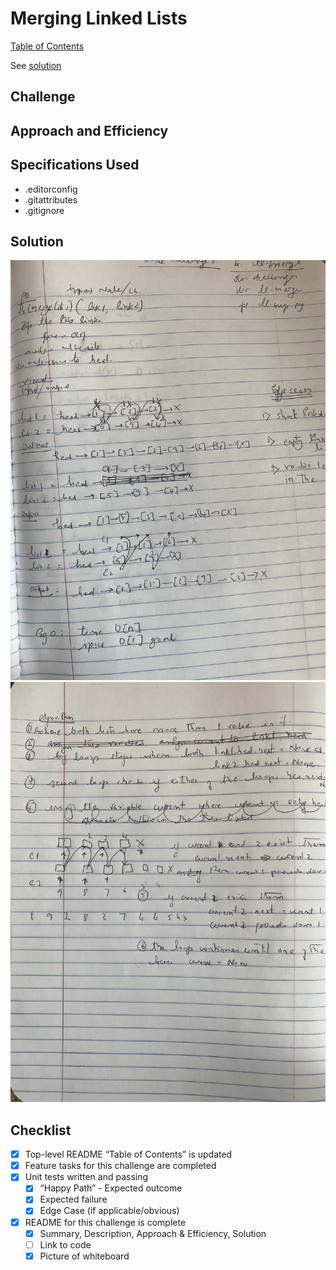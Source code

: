 # Merging Linked Lists

[Table of Contents](../../../README.md)

See [solution](ll_merge.py)

## Challenge


## Approach and Efficiency

## Specifications Used
* .editorconfig
* .gitattributes
* .gitignore


## Solution
![page 1](../../assets/ll_merge_1.jpg)
![page 2](../../assets/ll_merge_2.jpg)

## Checklist
 - [x] Top-level README “Table of Contents” is updated
 - [x] Feature tasks for this challenge are completed
 - [x] Unit tests written and passing
     - [x] “Happy Path” - Expected outcome
     - [x] Expected failure
     - [x] Edge Case (if applicable/obvious)
 - [x] README for this challenge is complete
     - [x] Summary, Description, Approach & Efficiency, Solution
     - [ ] Link to code
     - [x] Picture of whiteboard
